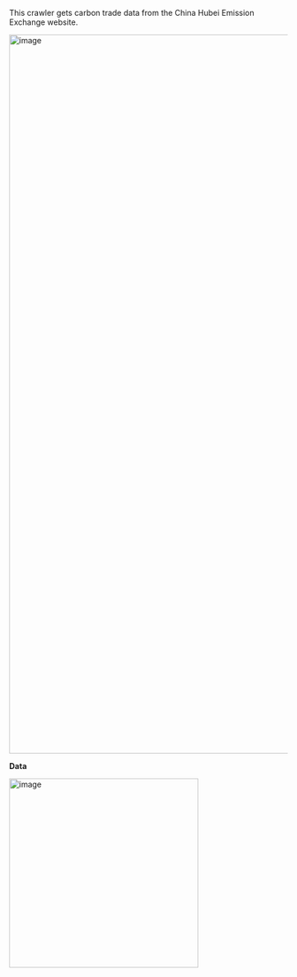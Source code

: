 This crawler gets carbon trade data from the China Hubei Emission Exchange website.

<img width="1300" alt="image" src="https://user-images.githubusercontent.com/88086561/212726961-67da6784-0e5e-4abb-ad60-342872fd2d9c.png">

**Data**

<img width="342" alt="image" src="https://user-images.githubusercontent.com/88086561/212727047-7b56f208-d708-4b07-8b6c-2a3bd2b81edf.png">
